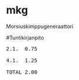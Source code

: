 # mkg
Morsiuskimppugeneraattori

#Tuntikirjanpito
<pre>
2.1.  0.75<br/>
4.1.  1.25<br/>
TOTAL 2.00
</pre>